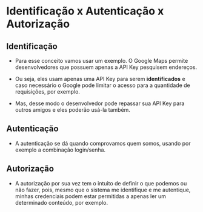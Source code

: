 # Identificação x Autenticação x Autorização

## Identificação 

- Para esse conceito vamos usar um exemplo. O Google Maps permite desenvolvedores que possuem apenas a API Key pesquisem endereços.

- Ou seja, eles usam apenas uma API Key para serem __identificados__ e caso necessário o Google pode limitar o acesso para a quantidade de requisições, por exemplo.

- Mas, desse modo o desenvolvedor pode repassar sua API Key para outros amigos e eles poderão usá-la também.

## Autenticação

- A autenticação se dá quando comprovamos quem somos, usando por exemplo a combinação login/senha.

## Autorização

- A autorização por sua vez tem o intuito de definir o que podemos ou não fazer, pois, mesmo que o sistema me identifique e me autentique, minhas credenciais podem estar permitidas a apenas ler um determinado conteúdo, por exemplo.
